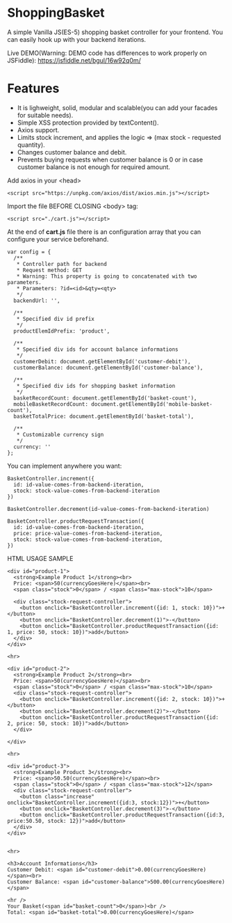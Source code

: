 # ShoppingBasket


A simple Vanilla JS(ES-5) shopping basket controller for your frontend.
You can easily hook up with your backend iterations.

Live DEMO(Warning: DEMO code has differences to work properly on JSFiddle): https://jsfiddle.net/bgul/16w92q0m/

# Features
* It is lighweight, solid, modular and scalable(you can add your facades for suitable needs).
* Simple XSS protection provided by textContent().
* Axios support.
* Limits stock increment, and applies the logic => (max stock - requested quantity).
* Changes customer balance and debit.
* Prevents buying requests when customer balance is 0 or in case customer balance is not enough for required amount.


Add axios in your \<head>
```
<script src="https://unpkg.com/axios/dist/axios.min.js"></script>
```


Import the file BEFORE CLOSING \<body> tag:
```
<script src="./cart.js"></script>
```

At the end of **cart.js** file there is an configuration array that you can configure your service beforehand.

```
var config = {
  /**
   * Controller path for backend
   * Request method: GET
   * Warning: This property is going to concatenated with two parameters.
   * Parameters: ?id=<id>&qty=<qty>
   */
  backendUrl: '', 
 
  /**
   * Specified div id prefix 
   */
  productElemIdPrefix: 'product',
 
  /**
   * Specified div ids for account balance informations
   */
  customerDebit: document.getElementById('customer-debit'),
  customerBalance: document.getElementById('customer-balance'),
 
  /**
   * Specified div ids for shopping basket information
   */
  basketRecordCount: document.getElementById('basket-count'),
  mobileBasketRecordCount: document.getElementById('mobile-basket-count'),
  basketTotalPrice: document.getElementById('basket-total'),
 
  /**
   * Customizable currency sign 
   */
  currency: ''
};
```


You can implement anywhere you want:

```
BasketController.increment({
  id: id-value-comes-from-backend-iteration, 
  stock: stock-value-comes-from-backend-iteration
})

BasketController.decrement(id-value-comes-from-backend-iteration) 

BasketController.productRequestTransaction({
  id: id-value-comes-from-backend-iteration, 
  price: price-value-comes-from-backend-iteration, 
  stock: stock-value-comes-from-backend-iteration,
})
```


HTML USAGE SAMPLE
```
<div id="product-1">
  <strong>Example Product 1</strong><br>
  Price: <span>50(currencyGoesHere)</span><br>
  <span class="stock">0</span> / <span class="max-stock">10</span>
  
  <div class="stock-request-controller">
    <button onclick="BasketController.increment({id: 1, stock: 10})">+</button>
    <button onclick="BasketController.decrement(1)">-</button>
    <button onclick="BasketController.productRequestTransaction({id: 1, price: 50, stock: 10})">add</button>
  </div>
</div>

<hr>

<div id="product-2">
  <strong>Example Product 2</strong><br>
  Price: <span>50(currencyGoesHere)</span><br>
  <span class="stock">0</span> / <span class="max-stock">10</span>
  <div class="stock-request-controller">
    <button onclick="BasketController.increment({id: 2, stock: 10})">+</button>
    <button onclick="BasketController.decrement(2)">-</button>
    <button onclick="BasketController.productRequestTransaction({id: 2, price: 50, stock: 10})">add</button>
  </div>

</div>

<hr>

<div id="product-3">
  <strong>Example Product 3</strong><br>
  Price: <span>50.50(currencyGoesHere)</span><br>
  <span class="stock">0</span> / <span class="max-stock">12</span>
  <div class="stock-request-controller">
    <button class="increase" onclick="BasketController.increment({id:3, stock:12})">+</button>
    <button onclick="BasketController.decrement(3)">-</button>
    <button onclick="BasketController.productRequestTransaction({id:3, price:50.50, stock: 12})">add</button>
  </div>
</div>


<hr> 

<h3>Account Informations</h3>
Customer Debit: <span id="customer-debit">0.00(currencyGoesHere)</span><br>
Customer Balance: <span id="customer-balance">500.00(currencyGoesHere)</span>

<hr />
Your Basket(<span id="basket-count">0</span>)<br />
Total: <span id="basket-total">0.00(currencyGoesHere)</span>
```
